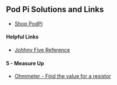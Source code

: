  ## Pod Pi Solutions and Links
 
 - [Shop PodPi](https://shop.podpi.com/)

#### Helpful Links

 - [Johhny Five Reference](http://johnny-five.io/api/)

#### 5 - Measure Up 

- [Ohmmeter - Find the value for a resistor](podpi/05_ohmmeter.js)
